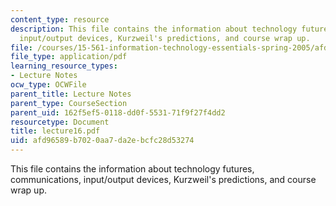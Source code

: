 ```yaml
---
content_type: resource
description: This file contains the information about technology futures, communications,
  input/output devices, Kurzweil's predictions, and course wrap up.
file: /courses/15-561-information-technology-essentials-spring-2005/afd96589b7020aa7da2ebcfc28d53274_lecture16.pdf
file_type: application/pdf
learning_resource_types:
- Lecture Notes
ocw_type: OCWFile
parent_title: Lecture Notes
parent_type: CourseSection
parent_uid: 162f5ef5-0118-dd0f-5531-71f9f27f4dd2
resourcetype: Document
title: lecture16.pdf
uid: afd96589-b702-0aa7-da2e-bcfc28d53274
---
```

This file contains the information about technology futures, communications, input/output devices, Kurzweil's predictions, and course wrap up.

